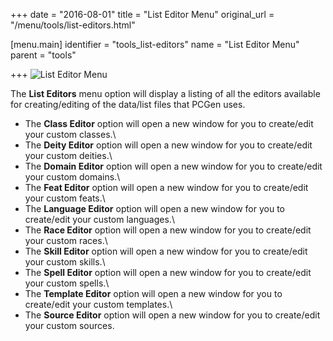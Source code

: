 +++
date = "2016-08-01"
title = "List Editor Menu"
original_url = "/menu/tools/list-editors.html"

[menu.main]
    identifier = "tools_list-editors"
    name = "List Editor Menu"
    parent = "tools"
    
+++
![List Editor Menu](../../images/editors/lsteditors.png)

The **List Editors** menu option will display a listing of all the
editors available for creating/editing of the data/list files that PCGen
uses.

-   The **Class Editor** option will open a new window for you to
    create/edit your custom classes.\
-   The **Deity Editor** option will open a new window for you to
    create/edit your custom deities.\
-   The **Domain Editor** option will open a new window for you to
    create/edit your custom domains.\
-   The **Feat Editor** option will open a new window for you to
    create/edit your custom feats.\
-   The **Language Editor** option will open a new window for you to
    create/edit your custom languages.\
-   The **Race Editor** option will open a new window for you to
    create/edit your custom races.\
-   The **Skill Editor** option will open a new window for you to
    create/edit your custom skills.\
-   The **Spell Editor** option will open a new window for you to
    create/edit your custom spells.\
-   The **Template Editor** option will open a new window for you to
    create/edit your custom templates.\
-   The **Source Editor** option will open a new window for you to
    create/edit your custom sources.



